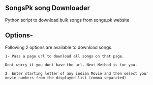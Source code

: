SongsPk song Downloader
-----------------------

Python script to download bulk songs from songs.pk website

Options-
-------

Following 2 options are available to download songs.

    1- Pass a page url to download all songs on that page.

    Dont worry if you dont have the url. Next Method is for you.

    2  Enter starting letter of any indian Movie and then select your movie numbers from the displayed list (comma separated)